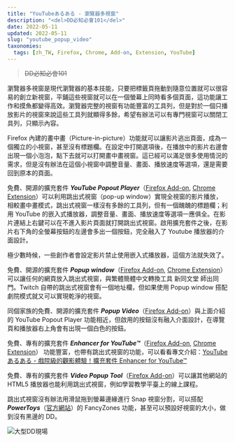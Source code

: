 ```yaml
---
title: "YouTubeあるある - 瀏覽器多視窗"
description: "<del>DD必知必會101</del>"
date: 2022-05-11
updated: 2022-05-11
slug: "youtube_popup_video"
taxonomies:
  tags: [zh_TW, Firefox, Chrome, Add-on, Extension, YouTube]
---
```


> <del>DD必知必會101</del>

瀏覽器多視窗是現代瀏覽器的基本技能，只要把標籤頁拖動到隨意位置就可以很容易的創立新視窗，平鋪這些視窗就可以在一個螢幕上同時看多個頁面，這功能讓工作和摸魚都變得高效。瀏覽器完整的視窗有功能豐富的工具列，但是對於一個只播放影片的視窗來說這些工具列就顯得多餘，希望有辦法可以有專門視窗可以關閉工具列，只顯示內容。

Firefox 內建的畫中畫（Picture-in-picture）功能就可以讓影片逃出頁面，成為一個獨立的小視窗，甚至沒有標題欄。在設定中打開選項後，在播放中的影片右邊會出現一個小泡泡，點下去就可以打開畫中畫視窗。這已經可以滿足很多使用情況的需求，但是沒有辦法在這個小視窗中調整音量、畫面、播放速度等選項，還是需要回到原本的頁面。

免費、開源的擴充套件 ***YouTube Popout Player***（[Firefox Add-on][YouTube Popout Player Firefox], [Chrome Extension][YouTube Popout Player Chrome]）可以利用跳出式視窗（pop-up window）實現全視窗的影片播放，相較畫中畫模式，跳出式視窗一樣沒有多餘的工具列，但有一個醜醜的標題欄；利用 YouTube 的嵌入式播放器，調整音量、畫面、播放速度等選項一應俱全。在影片連結上右鍵可以在不進入影片頁面就打開跳出式視窗。啟用擴充套件之後，在影片右下角的全螢幕按鈕的左邊會多出一個按鈕，完全融入了 Youtube 播放器的介面設計。

極少數時候，一些創作者會設定影片禁止使用嵌入式播放器，這個方法就失效了。

免費、開源的擴充套件 ***Popup window***（[Firefox Add-on][Popup window Firefox], [Chrome Extension][Popup window Chrome]）可以讓任何的網頁放入跳出式視窗，與繁體簡體中文轉換工具 新同文堂 師出同門。Twitch 自帶的跳出式視窗會有一個地址欄，但如果使用 Popup window 搭配劇院模式就又可以實現乾淨的視窗。

同個家族的免費、開源的擴充套件 ***Popup Video***（[Firefox Add-on][Popup Video Firefox]）與上面介紹的 YouTube Popout Player 功能相近，但啟用的按鈕沒有融入介面設計，在導覽頁和播放器右上角會有出現一個白色的按鈕。

免費、專有的擴充套件 ***Enhancer for YouTube™***（[Firefox Add-on][Enhancer for YouTube Firefox], [Chrome Extension][Enhancer for YouTube Chrome]） 功能豐富，也帶有跳出式視窗的功能，可以看看專文介紹：[YouTubeあるある - 戲院級的觀影體驗！擴充套件 Enhancer for YouTube™]({filename}/posts/20220510-YouTube_Enhancer_for_YouTube.md)

免費、專有的擴充套件 ***Video Popup Tool***（[Firefox Add-on][Video Popup Tool Firefox]）可以讓其他網站的 HTML5 播放器也能利用跳出式視窗，例如學習教學平臺上的線上課程。

跳出式視窗沒有辦法用滑鼠拖到螢幕邊緣進行 Snap 視窗分割，可以搭配 ***PowerToys***（[官方網站][PowerToys]）的 FancyZones 功能，甚至可以預設好視窗的大小，做到沒有黑邊的 DD。

![大型DD現場](/images/YouTube_Popup_Video/YouTube_Popup_Video.png)

[YouTube Popout Player Firefox]: https://addons.mozilla.org/firefox/addon/youtube-popout-player/
[YouTube Popout Player Chrome]: https://chrome.google.com/webstore/detail/youtube-popout-player/kmfikkopdhmbdbkndkamabamlkkgkpod
[Popup window Firefox]: https://addons.mozilla.org/firefox/addon/popup-window/
[Popup window Chrome]: https://chrome.google.com/webstore/detail/popup-window/nnlippelgfbglbhiccffmnmlnhmbjjpe
[Popup Video Firefox]: https://addons.mozilla.org/firefox/addon/popup-video-webextension/
[Enhancer for YouTube Firefox]: https://addons.mozilla.org/firefox/addon/enhancer-for-youtube/
[Enhancer for YouTube Chrome]: https://chrome.google.com/webstore/detail/enhancer-for-youtube/ponfpcnoihfmfllpaingbgckeeldkhle
[Video Popup Tool Firefox]: https://addons.mozilla.org/firefox/addon/popup-tool/
[PowerToys]: https://docs.microsoft.com/zh-tw/windows/powertoys/install
